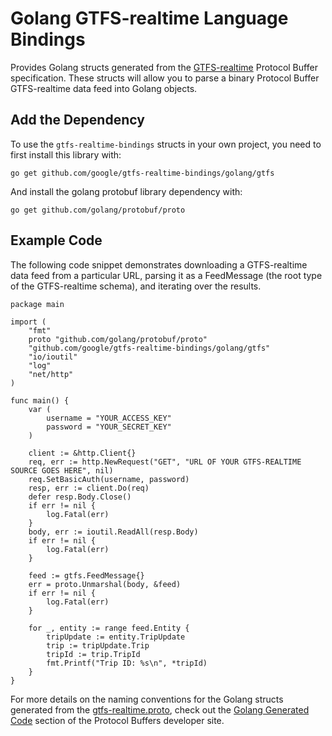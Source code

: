 # Golang GTFS-realtime Language Bindings

Provides Golang structs generated from the
[GTFS-realtime](https://developers.google.com/transit/gtfs-realtime/) Protocol
Buffer specification.  These structs will allow you to parse a binary Protocol
Buffer GTFS-realtime data feed into Golang objects.

## Add the Dependency

To use the `gtfs-realtime-bindings` structs in your own project, you need to
first install this library with: 

```
go get github.com/google/gtfs-realtime-bindings/golang/gtfs
```

And install the golang protobuf library dependency with:
```
go get github.com/golang/protobuf/proto
```

## Example Code

The following code snippet demonstrates downloading a GTFS-realtime data feed
from a particular URL, parsing it as a FeedMessage (the root type of the
GTFS-realtime schema), and iterating over the results.

```golang
package main

import (
    "fmt"
    proto "github.com/golang/protobuf/proto"
    "github.com/google/gtfs-realtime-bindings/golang/gtfs"
    "io/ioutil"
    "log"
    "net/http"
)

func main() {
    var (
        username = "YOUR_ACCESS_KEY"
        password = "YOUR_SECRET_KEY"
    )

    client := &http.Client{}
    req, err := http.NewRequest("GET", "URL OF YOUR GTFS-REALTIME SOURCE GOES HERE", nil)
    req.SetBasicAuth(username, password)
    resp, err := client.Do(req)
    defer resp.Body.Close()
    if err != nil {
        log.Fatal(err)
    }
    body, err := ioutil.ReadAll(resp.Body)
    if err != nil {
        log.Fatal(err)
    }

    feed := gtfs.FeedMessage{}
    err = proto.Unmarshal(body, &feed)
    if err != nil {
        log.Fatal(err)
    }

    for _, entity := range feed.Entity {
        tripUpdate := entity.TripUpdate
        trip := tripUpdate.Trip
        tripId := trip.TripId
        fmt.Printf("Trip ID: %s\n", *tripId)
    }
}
```

For more details on the naming conventions for the Golang structs generated
from the
[gtfs-realtime.proto](https://developers.google.com/transit/gtfs-realtime/gtfs-realtime-proto),
check out the
[Golang Generated Code](https://developers.google.com/protocol-buffers/docs/reference/go-generated)
section of the Protocol Buffers developer site.
